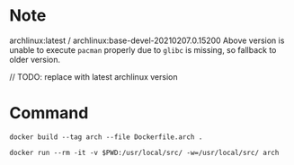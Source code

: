 # Note
archlinux:latest / archlinux:base-devel-20210207.0.15200
Above version is unable to execute `pacman` properly due to `glibc` is missing, so fallback to older version.

// TODO: replace with latest archlinux version

# Command
`docker build --tag arch --file Dockerfile.arch .`

`docker run --rm -it -v $PWD:/usr/local/src/ -w=/usr/local/src/ arch`
